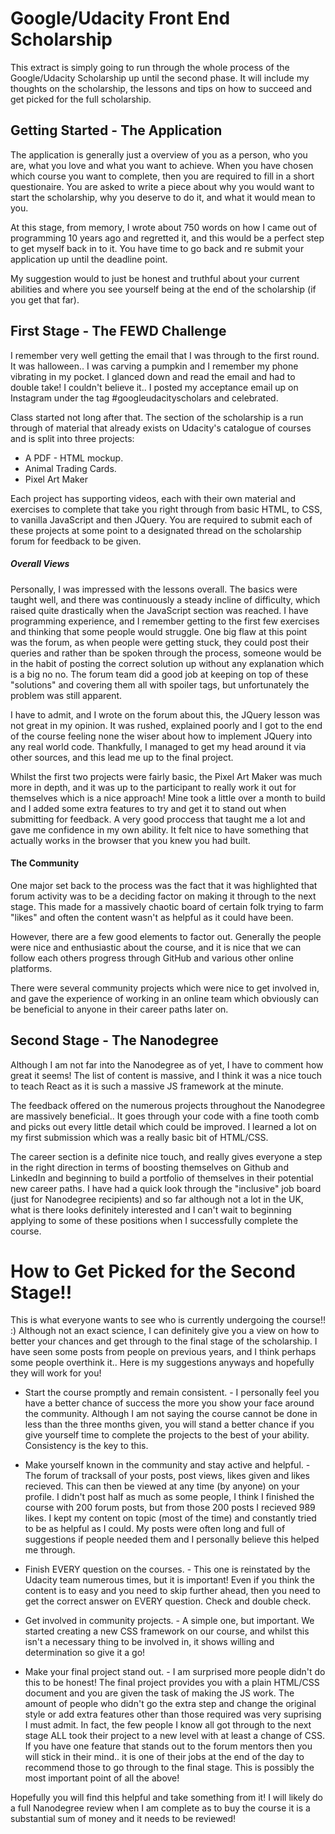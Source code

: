 # Google/Udacity Front End Scholarship
This extract is simply going to run through the whole process of the Google/Udacity Scholarship up until the second phase.
It will include my thoughts on the scholarship, the lessons and tips on how to succeed and get picked for the full
scholarship.

## Getting Started - The Application
The application is generally just a overview of you as a person, who you are, what you love and what you want to achieve.
When you have chosen which course you want to complete, then you are required to fill in a short questionaire. 
You are asked to write a piece about why you would want to start the scholarship, why you deserve to do it, and 
what it would mean to you.

At this stage, from memory, I wrote about 750 words on how I came out of programming 10 years ago and regretted it, and this
would be a perfect step to get myself back in to it. You have time to go back and re submit your application up until the
deadline point. 

My suggestion would to just be honest and truthful about your current abilities and where you see yourself being at the end
of the scholarship (if you get that far).

## First Stage - The FEWD Challenge
I remember very well getting the email that I was through to the first round. It was halloween.. I was carving a pumpkin
and I remember my phone vibrating in my pocket. I glanced down and read the email and had to double take! I couldn't believe 
it.. I posted my acceptance email up on Instagram under the tag #googleudacityscholars and celebrated.

Class started not long after that. The section of the scholarship is a run through of material that already exists on Udacity's
catalogue of courses and is split into three projects:

* A PDF - HTML mockup.
* Animal Trading Cards.
* Pixel Art Maker

Each project has supporting videos, each with their own material and exercises to complete that take you right through from
basic HTML, to CSS, to vanilla JavaScript and then JQuery. You are required to submit each of these projects at some
point to a designated thread on the scholarship forum for feedback to be given.

##### Overall Views
Personally, I was impressed with the lessons overall. The basics were taught well, and there was continuously a steady incline
of difficulty, which raised quite drastically when the JavaScript section was reached.
I have programming experience, and I remember getting to the first few exercises and thinking that some people would struggle.
One big flaw at this point was the forum, as when people were getting stuck, they could post their queries and rather than 
be spoken through the process, someone would be in the habit of posting the correct solution up without any explanation
which is a big no no. The forum team did a good job at keeping on top of these "solutions" and covering them all with spoiler
tags, but unfortunately the problem was still apparent.

I have to admit, and I wrote on the forum about this, the JQuery lesson was not great in my opinion. It was rushed,
explained poorly and I got to the end of the course feeling none the wiser about how to implement JQuery into any 
real world code. Thankfully, I managed to get my head around it via other sources, and this lead me up to the 
final project. 

Whilst the first two projects were fairly basic, the Pixel Art Maker was much more in depth, and it was up to the participant
to really work it out for themselves which is a nice approach! Mine took a little over a month to build and I added some
extra features to try and get it to stand out when submitting for feedback. A very good proccess that taught me a lot and
gave me confidence in my own ability. It felt nice to have something that actually works in the browser that you knew
you had built.

#### The Community
One major set back to the process was the fact that it was highlighted that forum activity was to be a deciding factor on
making it through to the next stage. This made for a massively chaotic board of certain folk trying to farm "likes" 
and often the content wasn't as helpful as it could have been.

However, there are a few good elements to factor out. Generally the people were nice and enthusiastic about the course, and 
it is nice that we can follow each others progress through GitHub and various other online platforms. 

There were several community projects which were nice to get involved in, and gave the experience of working in an online 
team which obviously can be beneficial to anyone in their career paths later on.


## Second Stage - The Nanodegree
Although I am not far into the Nanodegree as of yet, I have to comment how great it seems! The list of content is massive,
and I think it was a nice touch to teach React as it is such a massive JS framework at the minute.

The feedback offered on the numerous projects throughout the Nanodegree are massively beneficial.. It goes through your
code with a fine tooth comb and picks out every little detail which could be improved. I learned a lot on my first submission
which was a really basic bit of HTML/CSS. 

The career section is a definite nice touch, and really gives everyone a step in the right direction in terms of boosting
themselves on Github and LinkedIn and beginning to build a portfolio of themselves in their potential new career paths. I
have had a quick look through the "inclusive" job board (just for Nanodegree recipients) and so far although not a lot in
the UK, what is there looks definitely interested and I can't wait to beginning applying to some of these positions
when I successfully complete the course.


# How to Get Picked for the Second Stage!!
This is what everyone wants to see who is currently undergoing the course!! :) Although not an exact science, I can 
definitely give you a view on how to better your chances and get through to the final stage of the scholarship. I have
seen some posts from people on previous years, and I think perhaps some people overthink it.. Here is my suggestions anyways
and hopefully they will work for you!

* Start the course promptly and remain consistent. - I personally feel you have a better chance of success the more you 
show your face around the community. Although I am not saying the course cannot be done in less than the three months given,
you will stand a better chance if you give yourself time to complete the projects to the best of your ability. Consistency 
is the key to this.

* Make yourself known in the community and stay active and helpful. - The forum of tracksall of your
posts, post views, likes given and likes recieved. This can then be viewed at any time (by anyone) on your profile. 
I didn't post half as much as some people, I think I finished the course with 200 forum posts, but from those 200 posts
I recieved 989 likes. I kept my content on topic (most of the time) and constantly tried to be as helpful as I could. My
posts were often long and full of suggestions if people needed them and I personally believe this helped me through.

* Finish EVERY question on the courses. - This one is reinstated by the Udacity team numerous times, but it is important! 
Even if you think the content is to easy and you need to skip further ahead, then you need to get the correct answer on EVERY
question. Check and double check.

* Get involved in community projects. - A simple one, but important. We started creating a new CSS framework on our course, and
whilst this isn't a necessary thing to be involved in, it shows willing and determination so give it a go!

* Make your final project stand out. - I am surprised more people didn't do this to be honest! The final project provides
you with a plain HTML/CSS document and you are given the task of making the JS work. The amount of people who didn't go 
the extra step and change the original style or add extra features other than those required was very suprising I must
admit. In fact, the few people I know all got through to the next stage ALL took their project to a new level with at least
a change of CSS. If you have one feature that stands out to the forum mentors then you will stick in their mind.. it is one
of their jobs at the end of the day to recommend those to go through to the final stage. This is possibly the most important
point of all the above!



Hopefully you will find this helpful and take something from it! I will likely do a full Nanodegree review when I am complete
as to buy the course it is a substantial sum of money and it needs to be reviewed!
